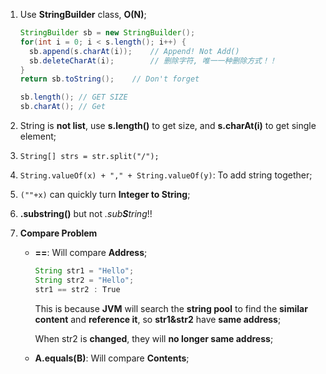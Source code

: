 1. Use **StringBuilder** class, **O(N)**;
   ```java
   StringBuilder sb = new StringBuilder();
   for(int i = 0; i < s.length(); i++) {
     sb.append(s.charAt(i));	// Append! Not Add()
     sb.deleteCharAt(i);		// 删除字符, 唯一一种删除方式！！
   }
   return sb.toString();	// Don't forget
   
   sb.length();	// GET SIZE
   sb.charAt();	// Get
   ```
   
2. String is **not list**, use **s.length()** to get size, and **s.charAt(i)** to get single element;

3. `String[] strs = str.split("/");`

4. `String.valueOf(x) + "," + String.valueOf(y)`: To add string together;

5. `(""+x)` can quickly turn **Integer to String**;

6. **.substring()** but not *.sub**S**tring*!!

7. **Compare Problem**

   + **==**: Will compare **Address**;

     ```java
     String str1 = "Hello";
     String str2 = "Hello";
     str1 == str2 : True
     ```

     This is because **JVM** will search the **string pool** to find the **similar content** and **reference it**, so **str1&str2** have **same address**;

     When str2 is **changed**, they will **no longer same address**;

   + **A.equals(B)**: Will compare **Contents**;

   